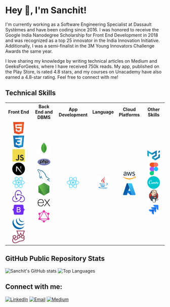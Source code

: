 # Hey 👋, I'm Sanchit!

I'm currently working as a Software Engineering Specialist at Dassault Systèmes and have been coding since 2016. I was honored to receive the Google India Nanodegree Scholarship for Front End Development in 2018 and was recognized as a top 25 innovator in the India Innovation Initiative. Additionally, I was a semi-finalist in the 3M Young Innovators Challenge Awards the same year.

I love sharing my knowledge by writing technical articles on Medium and GeeksForGeeks, where I have received 750k reads. My app, published on the Play Store, is rated 4.8 stars, and my courses on Unacademy have also earned a 4.8-star rating. Feel free to connect with me!

## Technical Skills

<table>
  <tr>
    <th>Front End</th>
    <th>Back End and DBMS</th>
    <th>App Development</th>
    <th>Language</th>
    <th>Cloud Platforms</th>
    <th>Other Skills</th>
  </tr>
  <tr>
    <td align="center">
      <img src="https://raw.githubusercontent.com/devicons/devicon/master/icons/html5/html5-original.svg" alt="HTML5" width="40" height="40"/>
      <img src="https://raw.githubusercontent.com/devicons/devicon/master/icons/css3/css3-original.svg" alt="CSS3" width="40" height="40"/>
      <img src="https://raw.githubusercontent.com/devicons/devicon/master/icons/javascript/javascript-original.svg" alt="JavaScript" width="40" height="40"/>
      <img src="https://raw.githubusercontent.com/devicons/devicon/master/icons/nextjs/nextjs-original.svg" alt="Next JS" width="40" height="40"/>
      <img src="https://raw.githubusercontent.com/devicons/devicon/master/icons/react/react-original.svg" alt="React" width="40" height="40"/>
      <img src="https://raw.githubusercontent.com/devicons/devicon/master/icons/redux/redux-original.svg" alt="Redux" width="40" height="40"/>
      <img src="https://raw.githubusercontent.com/devicons/devicon/master/icons/bootstrap/bootstrap-plain.svg" alt="Bootstrap" width="40" height="40"/>
      <img src="https://raw.githubusercontent.com/devicons/devicon/master/icons/jquery/jquery-original.svg" alt="jQuery" width="40" height="40"/>
      <img src="https://raw.githubusercontent.com/devicons/devicon/master/icons/jest/jest-plain.svg" alt="JEST" width="40" height="40"/>
    </td>
    <td align="center">
      <img src="https://raw.githubusercontent.com/devicons/devicon/master/icons/mongodb/mongodb-original.svg" alt="MongoDB" width="40" height="40"/>
      <img src="https://raw.githubusercontent.com/devicons/devicon/master/icons/php/php-original.svg" alt="PHP" width="40" height="40"/>
      <img src="https://raw.githubusercontent.com/devicons/devicon/master/icons/mysql/mysql-original.svg" alt="MySQL" width="40" height="40"/>
      <img src="https://raw.githubusercontent.com/devicons/devicon/master/icons/nodejs/nodejs-original.svg" alt="Node JS" width="40" height="40"/>
      <img src="https://raw.githubusercontent.com/devicons/devicon/master/icons/express/express-original.svg" alt="Express JS" width="40" height="40"/>
      <img src="https://raw.githubusercontent.com/devicons/devicon/master/icons/graphql/graphql-plain.svg" alt="GraphQL" width="40" height="40"/>
    </td>
    <td align="center">
      <img src="https://raw.githubusercontent.com/devicons/devicon/master/icons/react/react-original.svg" alt="React Native" width="40" height="40"/>
    </td>
    <td align="center">
      <img src="https://raw.githubusercontent.com/devicons/devicon/master/icons/java/java-original.svg" alt="Java" width="40" height="40"/>
    </td>
    <td align="center">
      <img src="https://raw.githubusercontent.com/devicons/devicon/master/icons/amazonwebservices/amazonwebservices-original-wordmark.svg" alt="AWS" width="40" height="40"/>
      <img src="https://raw.githubusercontent.com/devicons/devicon/master/icons/azure/azure-original.svg" alt="Azure" width="40" height="40"/>
    </td>
    <td align="center">
      <img src="https://raw.githubusercontent.com/devicons/devicon/master/icons/materialui/materialui-original.svg" alt="Material UI" width="40" height="40"/>
      <img src="https://raw.githubusercontent.com/devicons/devicon/master/icons/figma/figma-original.svg" alt="Figma" width="40" height="40"/>
      <img src="https://raw.githubusercontent.com/devicons/devicon/master/icons/canva/canva-original.svg" alt="Canva" width="40" height="40"/>
      <img src="https://raw.githubusercontent.com/devicons/devicon/master/icons/jenkins/jenkins-original.svg" alt="Jenkins" width="40" height="40"/>
      <img src="https://raw.githubusercontent.com/devicons/devicon/master/icons/jira/jira-original.svg" alt="JIRA" width="40" height="40"/>
    </td>
  </tr>
</table>

## GitHub Public Repository Stats

<a>
  <img src="https://github-readme-stats.vercel.app/api?username=sanchit0496&show_icons=true&theme=transparent&hide=contribs" alt="Sanchit's GitHub stats" />
</a>
<a>
  <img src="https://github-readme-stats.vercel.app/api/top-langs/?username=sanchit0496&layout=compact" alt="Top Languages" />
</a>

## Connect with me:
<p align="left">
  <a href="https://www.linkedin.com/in/sanchit0496/" target="blank"><img align="center" src="https://upload.wikimedia.org/wikipedia/commons/e/e9/Linkedin_icon.svg" alt="LinkedIn" height="30" width="40" /></a>
  <a href="mailto:sanchit0496@gmail.com" target="blank"><img align="center" src="https://upload.wikimedia.org/wikipedia/commons/7/7e/Gmail_icon_%282020%29.svg" alt="Email" height="30" width="40" /></a>
  <a href="https://medium.com/@sanchit0496" target="blank"><img align="center" src="https://upload.wikimedia.org/wikipedia/commons/e/ec/Medium_logo_Monogram.svg" alt="Medium" height="30" width="40" /></a>
</p>
